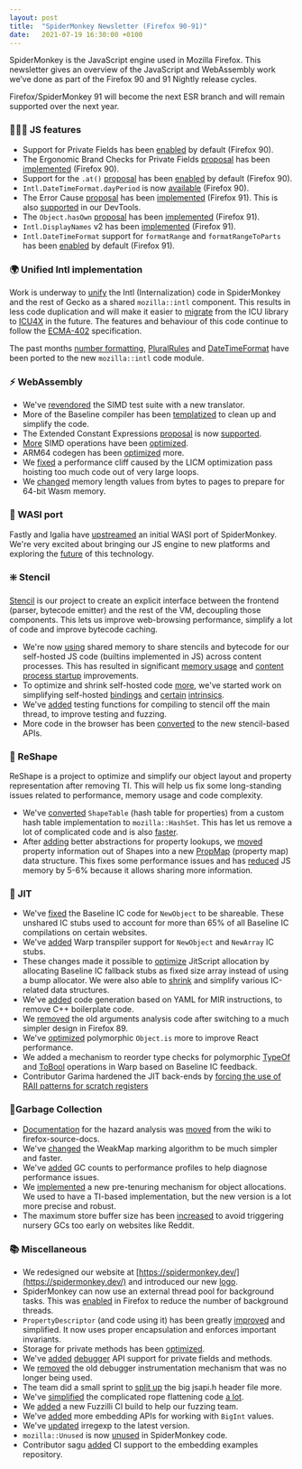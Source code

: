 ```yaml
---
layout: post
title:  "SpiderMonkey Newsletter (Firefox 90-91)"
date:   2021-07-19 16:30:00 +0100
---
```

SpiderMonkey is the JavaScript engine used in Mozilla Firefox. This newsletter gives an overview of the JavaScript and WebAssembly work we’ve done as part of the Firefox 90 and 91 Nightly release cycles.

Firefox/SpiderMonkey 91 will become the next ESR branch and will remain supported over the next year.


### 👷🏽‍♀️ JS features



* Support for Private Fields has been [enabled](https://bugzilla.mozilla.org/show_bug.cgi?id=1708235) by default (Firefox 90).
* The Ergonomic Brand Checks for Private Fields [proposal](https://github.com/tc39/proposal-private-fields-in-in) has been [implemented](https://bugzilla.mozilla.org/show_bug.cgi?id=1710510) (Firefox 90).
* Support for the `.at()` [proposal](https://github.com/tc39/proposal-relative-indexing-method/) has been [enabled](https://bugzilla.mozilla.org/show_bug.cgi?id=1681371) by default (Firefox 90).
* `Intl.DateTimeFormat.dayPeriod` is now [available](https://bugzilla.mozilla.org/show_bug.cgi?id=1645115) (Firefox 90).
* The Error Cause [proposal](https://github.com/tc39/proposal-error-cause) has been [implemented](https://bugzilla.mozilla.org/show_bug.cgi?id=1679653) (Firefox 91). This is also [supported](https://twitter.com/FirefoxDevTools/status/1414965543593988104) in our DevTools.
* The `Object.hasOwn` [proposal](https://github.com/tc39/proposal-accessible-object-hasownproperty) has been [implemented](https://bugzilla.mozilla.org/show_bug.cgi?id=1711872) (Firefox 91).
* `Intl.DisplayNames` v2 has been [implemented](https://bugzilla.mozilla.org/show_bug.cgi?id=1693575) (Firefox 91).
* `Intl.DateTimeFormat` support for `formatRange` and `formatRangeToParts` has been [enabled](https://bugzilla.mozilla.org/show_bug.cgi?id=1653024) by default (Firefox 91).


### 🌍 Unified Intl implementation 

Work is underway to [unify](https://bugzilla.mozilla.org/show_bug.cgi?id=1686965) the Intl (Internalization) code in SpiderMonkey and the rest of Gecko as a shared `mozilla::intl` component. This results in less code duplication and will make it easier to [migrate](https://bugzilla.mozilla.org/show_bug.cgi?id=1713916) from the ICU library to [ICU4X](https://github.com/unicode-org/icu4x) in the future. The features and behaviour of this code continue to follow the [ECMA-402](https://tc39.es/ecma402/) specification.

The past months [number formatting](https://bugzilla.mozilla.org/show_bug.cgi?id=1701695), [PluralRules](https://bugzilla.mozilla.org/show_bug.cgi?id=1704509) and [DateTimeFormat](https://bugzilla.mozilla.org/show_bug.cgi?id=1711902) have been ported to the new `mozilla::intl` code module.


### ⚡ WebAssembly



* We've [revendored](https://bugzilla.mozilla.org/show_bug.cgi?id=1703105) the SIMD test suite with a new translator.
* More of the Baseline compiler has been [templatized](https://bugzilla.mozilla.org/show_bug.cgi?id=1697371) to clean up and simplify the code.
* The Extended Constant Expressions [proposal](https://github.com/WebAssembly/extended-const/blob/master/proposals/extended-const/Overview.md) is now [supported](https://bugzilla.mozilla.org/show_bug.cgi?id=1706124).
* [More](https://bugzilla.mozilla.org/show_bug.cgi?id=1690492) SIMD operations have been [optimized](https://bugzilla.mozilla.org/show_bug.cgi?id=1690462).
* ARM64 codegen has been [optimized](https://bugzilla.mozilla.org/show_bug.cgi?id=1710024) more.
* We [fixed](https://bugzilla.mozilla.org/show_bug.cgi?id=1712078) a performance cliff caused by the LICM optimization pass hoisting too much code out of very large loops.
* We [changed](https://bugzilla.mozilla.org/show_bug.cgi?id=1713400) memory length values from bytes to pages to prepare for 64-bit Wasm memory.


### 🧪 WASI port

Fastly and Igalia have [upstreamed](https://bugzilla.mozilla.org/show_bug.cgi?id=1701197) an initial WASI port of SpiderMonkey. We're very excited about bringing our JS engine to new platforms and exploring the [future](https://bytecodealliance.org/articles/making-javascript-run-fast-on-webassembly) of this technology.


### ❇️ Stencil

[Stencil](https://bugzilla.mozilla.org/show_bug.cgi?id=1601332) is our project to create an explicit interface between the frontend (parser, bytecode emitter) and the rest of the VM, decoupling those components. This lets us improve web-browsing performance, simplify a lot of code and improve bytecode caching.



* We're now [using](https://bugzilla.mozilla.org/show_bug.cgi?id=1458339) shared memory to share stencils and bytecode for our self-hosted JS code (builtins implemented in JS) across content processes. This has resulted in significant [memory usage](https://bugzilla.mozilla.org/show_bug.cgi?id=1710987#c5) and [content process startup](https://bugzilla.mozilla.org/show_bug.cgi?id=1709135#c5) improvements.
* To optimize and shrink self-hosted code [more](https://bugzilla.mozilla.org/show_bug.cgi?id=1688794), we've started work on simplifying self-hosted [bindings](https://bugzilla.mozilla.org/show_bug.cgi?id=1716901) and [certain](https://bugzilla.mozilla.org/show_bug.cgi?id=1707792) [intrinsics](https://bugzilla.mozilla.org/show_bug.cgi?id=1705819). 
* We've [added](https://bugzilla.mozilla.org/show_bug.cgi?id=1717002) testing functions for compiling to stencil off the main thread, to improve testing and fuzzing.
* More code in the browser has been [converted](https://bugzilla.mozilla.org/show_bug.cgi?id=1716934) to the new stencil-based APIs.


### 📐 ReShape

ReShape is a project to optimize and simplify our object layout and property representation after removing TI. This will help us fix some long-standing issues related to performance, memory usage and code complexity.



* We've [converted](https://bugzilla.mozilla.org/show_bug.cgi?id=1706900) `ShapeTable` (hash table for properties) from a custom hash table implementation to `mozilla::HashSet`. This has let us remove a lot of complicated code and is also [faster](https://bugzilla.mozilla.org/show_bug.cgi?id=1706900#c11).
* After [adding](https://bugzilla.mozilla.org/show_bug.cgi?id=1704441) better abstractions for property lookups, we [moved](https://bugzilla.mozilla.org/show_bug.cgi?id=1715512) property information out of Shapes into a new [PropMap](https://searchfox.org/mozilla-central/rev/42ae3bea104c37a9986c6f18d17bd9ddb387129c/js/src/vm/PropMap.h#23) (property map) data structure. This fixes some performance issues and has [reduced](https://bugzilla.mozilla.org/show_bug.cgi?id=1715512#c26) JS memory by 5-6% because it allows sharing more information.


### 🚀 JIT



* We've [fixed](https://bugzilla.mozilla.org/show_bug.cgi?id=1701787) the Baseline IC code for `NewObject` to be shareable. These unshared IC stubs used to account for more than 65% of all Baseline IC compilations on certain websites.
* We've [added](https://bugzilla.mozilla.org/show_bug.cgi?id=1706309) Warp transpiler support for `NewObject` and `NewArray` IC stubs.
* These changes made it possible to [optimize](https://bugzilla.mozilla.org/show_bug.cgi?id=1710075) JitScript allocation by allocating Baseline IC fallback stubs as fixed size array instead of using a bump allocator. We were also able to [shrink](https://bugzilla.mozilla.org/show_bug.cgi?id=1682504) and simplify various IC-related data structures.
* We've [added](https://bugzilla.mozilla.org/show_bug.cgi?id=1699271) code generation based on YAML for MIR instructions, to remove C++ boilerplate code.
* We [removed](https://bugzilla.mozilla.org/show_bug.cgi?id=1700443) the old arguments analysis code after switching to a much simpler design in Firefox 89.
* We've [optimized](https://bugzilla.mozilla.org/show_bug.cgi?id=1709216) polymorphic `Object.is` more to improve React performance.
* We added a mechanism to reorder type checks for polymorphic [TypeOf](https://bugzilla.mozilla.org/show_bug.cgi?id=1710905) and [ToBool](https://bugzilla.mozilla.org/show_bug.cgi?id=1712030) operations in Warp based on Baseline IC feedback.
* Contributor Garima hardened the JIT back-ends by [forcing the use of RAII patterns for scratch registers](https://bugzilla.mozilla.org/show_bug.cgi?id=1524481)


### 🧹Garbage Collection



* [Documentation](https://firefox-source-docs.mozilla.org/js/HazardAnalysis/index.html) for the hazard analysis was [moved](https://bugzilla.mozilla.org/show_bug.cgi?id=1708053) from the wiki to firefox-source-docs.
* We've [changed](https://bugzilla.mozilla.org/show_bug.cgi?id=1694538) the WeakMap marking algorithm to be much simpler and faster.
* We've [added](https://bugzilla.mozilla.org/show_bug.cgi?id=1711076) GC counts to performance profiles to help diagnose performance issues.
* We [implemented](https://bugzilla.mozilla.org/show_bug.cgi?id=1711063) a new pre-tenuring mechanism for object allocations. We used to have a TI-based implementation, but the new version is a lot more precise and robust.
* The maximum store buffer size has been [increased](https://bugzilla.mozilla.org/show_bug.cgi?id=1717851) to avoid triggering nursery GCs too early on websites like Reddit.


### 📚 Miscellaneous



* We redesigned our website at [https://spidermonkey.dev/](https://spidermonkey.dev/) and introduced our new [logo](https://twitter.com/SpiderMonkeyJS/status/1389985112620736516).
* SpiderMonkey can now use an external thread pool for background tasks. This was [enabled](https://bugzilla.mozilla.org/show_bug.cgi?id=1713335) in Firefox to reduce the number of background threads.
* `PropertyDescriptor` (and code using it) has been greatly [improved](https://bugzilla.mozilla.org/show_bug.cgi?id=1700958) and simplified. It now uses proper encapsulation and enforces important invariants.
* Storage for private methods has been [optimized](https://bugzilla.mozilla.org/show_bug.cgi?id=1662559).
* We've [added](https://bugzilla.mozilla.org/show_bug.cgi?id=1709542) [debugger](https://bugzilla.mozilla.org/show_bug.cgi?id=1709956) API support for private fields and methods.
* We [removed](https://bugzilla.mozilla.org/show_bug.cgi?id=1624792) the old debugger instrumentation mechanism that was no longer being used.
* The team did a small sprint to [split up](https://bugzilla.mozilla.org/show_bug.cgi?id=1708400) the big jsapi.h header file more.
* We've [simplified](https://bugzilla.mozilla.org/show_bug.cgi?id=1705777) the complicated rope flattening code [a lot](https://bugzilla.mozilla.org/show_bug.cgi?id=1706694).
* We [added](https://bugzilla.mozilla.org/show_bug.cgi?id=1709404) a new Fuzzilli CI build to help our fuzzing team.
* We've [added](https://bugzilla.mozilla.org/show_bug.cgi?id=1706866) more embedding APIs for working with `BigInt` values.
* We've [updated](https://bugzilla.mozilla.org/show_bug.cgi?id=1703740) irregexp to the latest version.
* `mozilla::Unused` is now [unused](https://bugzilla.mozilla.org/show_bug.cgi?id=1713212) in SpiderMonkey code.
* Contributor sagu [added](https://github.com/mozilla-spidermonkey/spidermonkey-embedding-examples/pull/35) CI support to the embedding examples repository.
